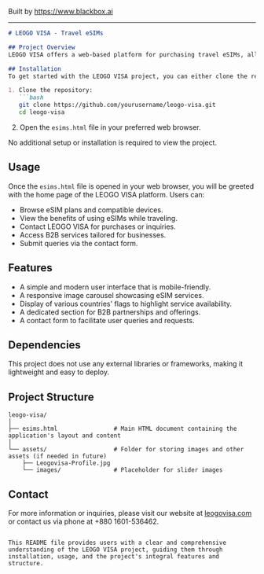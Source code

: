 
Built by https://www.blackbox.ai

---

```markdown
# LEOGO VISA - Travel eSIMs

## Project Overview
LEOGO VISA offers a web-based platform for purchasing travel eSIMs, allowing users to stay connected while traveling abroad without the hassle of physical SIM cards. This project features an attractive user interface with a responsive design, supporting various devices. Users can access information about eSIM plans, compatible devices, and B2B services.

## Installation
To get started with the LEOGO VISA project, you can either clone the repository or download the HTML file directly.

1. Clone the repository:
   ```bash
   git clone https://github.com/yourusername/leogo-visa.git
   cd leogo-visa
   ```

2. Open the `esims.html` file in your preferred web browser.

No additional setup or installation is required to view the project.

## Usage
Once the `esims.html` file is opened in your web browser, you will be greeted with the home page of the LEOGO VISA platform. Users can:

- Browse eSIM plans and compatible devices.
- View the benefits of using eSIMs while traveling.
- Contact LEOGO VISA for purchases or inquiries.
- Access B2B services tailored for businesses.
- Submit queries via the contact form.

## Features
- A simple and modern user interface that is mobile-friendly.
- A responsive image carousel showcasing eSIM services.
- Display of various countries' flags to highlight service availability.
- A dedicated section for B2B partnerships and offerings.
- A contact form to facilitate user queries and requests.

## Dependencies
This project does not use any external libraries or frameworks, making it lightweight and easy to deploy.

## Project Structure
```
leogo-visa/
│
├── esims.html                # Main HTML document containing the application's layout and content
│
└── assets/                   # Folder for storing images and other assets (if needed in future)
    ├── Leogovisa-Profile.jpg
    └── images/               # Placeholder for slider images
```

## Contact
For more information or inquiries, please visit our website at [leogovisa.com](https://leogovisa.com) or contact us via phone at +880 1601-536462.
```

This README file provides users with a clear and comprehensive understanding of the LEOGO VISA project, guiding them through installation, usage, and the project's integral features and structure.